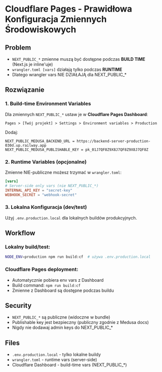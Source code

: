 # Cloudflare Pages - Prawidłowa Konfiguracja Zmiennych Środowiskowych

## Problem
- `NEXT_PUBLIC_*` zmienne muszą być dostępne podczas **BUILD TIME** (Next.js je inline'uje)
- `wrangler.toml [vars]` działają tylko podczas **RUNTIME**
- Dlatego wrangler vars NIE DZIAŁAJĄ dla NEXT_PUBLIC_*

## Rozwiązanie

### 1. Build-time Environment Variables
Dla zmiennych `NEXT_PUBLIC_*` ustaw je w **Cloudflare Pages Dashboard**:

```
Pages > [Twój projekt] > Settings > Environment variables > Production
```

Dodaj:
```
NEXT_PUBLIC_MEDUSA_BACKEND_URL = https://backend-server-production-030d.up.railway.app
NEXT_PUBLIC_MEDUSA_PUBLISHABLE_KEY = pk_01J7QF8Z9X8J7QF8Z9X8J7QF8Z
```

### 2. Runtime Variables (opcjonalne)
Zmienne NIE-publiczne możesz trzymać w `wrangler.toml`:

```toml
[vars]
# Server-side only vars (nie NEXT_PUBLIC_*)
INTERNAL_API_KEY = "secret-key"
WEBHOOK_SECRET = "webhook-secret"
```

### 3. Lokalna Konfiguracja (dev/test)
Użyj `.env.production.local` dla lokalnych buildów produkcyjnych.

## Workflow

### Lokalny build/test:
```bash
NODE_ENV=production npm run build:cf  # używa .env.production.local
```

### Cloudflare Pages deployment:
- Automatycznie pobiera env vars z Dashboard
- Build command: `npm run build:cf` 
- Zmienne z Dashboard są dostępne podczas buildu

## Security
- `NEXT_PUBLIC_*` są publiczne (widoczne w bundle)
- Publishable key jest bezpieczny (publiczny zgodnie z Medusa docs)
- Nigdy nie dodawaj admin keys do NEXT_PUBLIC_*

## Files
- `.env.production.local` - tylko lokalne buildy
- `wrangler.toml` - runtime vars (server-side)
- Cloudflare Dashboard - build-time vars (NEXT_PUBLIC_*)